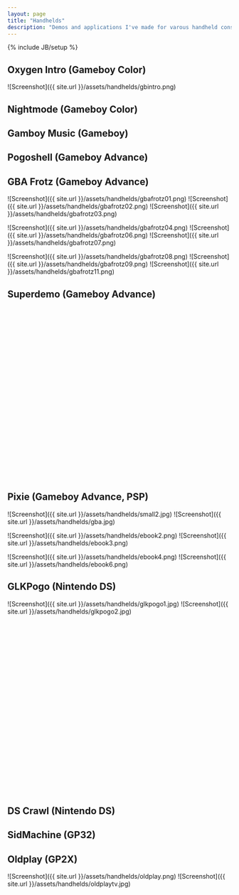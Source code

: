 ```yaml
---
layout: page
title: "Handhelds"
description: "Demos and applications I've made for varous handheld consoles"
---
```

{% include JB/setup %}


Oxygen Intro (Gameboy Color)
----------------------------
![Screenshot]({{ site.url }}/assets/handhelds/gbintro.png)

Nightmode (Gameboy Color)
-------------------------

Gamboy Music (Gameboy)
----------------------

Pogoshell (Gameboy Advance)
---------------------------

GBA Frotz (Gameboy Advance)
---------------------------
![Screenshot]({{ site.url }}/assets/handhelds/gbafrotz01.png)
![Screenshot]({{ site.url }}/assets/handhelds/gbafrotz02.png)
![Screenshot]({{ site.url }}/assets/handhelds/gbafrotz03.png)

![Screenshot]({{ site.url }}/assets/handhelds/gbafrotz04.png)
![Screenshot]({{ site.url }}/assets/handhelds/gbafrotz06.png)
![Screenshot]({{ site.url }}/assets/handhelds/gbafrotz07.png)

![Screenshot]({{ site.url }}/assets/handhelds/gbafrotz08.png)
![Screenshot]({{ site.url }}/assets/handhelds/gbafrotz09.png)
![Screenshot]({{ site.url }}/assets/handhelds/gbafrotz11.png)


Superdemo (Gameboy Advance)
---------------------------
<object width="480" height="385"><param name="movie" value="http://www.youtube.com/v/iocYBlFWusw&amp;hl=en_US&amp;fs=1"></param><param name="allowFullScreen" value="true"></param><param name="allowscriptaccess" value="always"></param><embed src="http://www.youtube.com/v/iocYBlFWusw&amp;hl=en_US&amp;fs=1" type="application/x-shockwave-flash" allowscriptaccess="always" allowfullscreen="true" width="480" height="385"></embed></object>

Pixie (Gameboy Advance, PSP)
----------------------------

![Screenshot]({{ site.url }}/assets/handhelds/small2.jpg)
![Screenshot]({{ site.url }}/assets/handhelds/gba.jpg)

![Screenshot]({{ site.url }}/assets/handhelds/ebook2.png)
![Screenshot]({{ site.url }}/assets/handhelds/ebook3.png)

![Screenshot]({{ site.url }}/assets/handhelds/ebook4.png)
![Screenshot]({{ site.url }}/assets/handhelds/ebook6.png)

GLKPogo (Nintendo DS)
---------------------
![Screenshot]({{ site.url }}/assets/handhelds/glkpogo1.jpg)
![Screenshot]({{ site.url }}/assets/handhelds/glkpogo2.jpg)

<object width="480" height="385"><param name="movie" value="http://www.youtube.com/v/9k_2qXTclsM&amp;hl=en_US&amp;fs=1"></param><param name="allowFullScreen" value="true"></param><param name="allowscriptaccess" value="always"></param><embed src="http://www.youtube.com/v/9k_2qXTclsM&amp;hl=en_US&amp;fs=1" type="application/x-shockwave-flash" allowscriptaccess="always" allowfullscreen="true" width="480" height="385"></embed></object>

DS Crawl (Nintendo DS)
----------------------

SidMachine (GP32)
-----------------

Oldplay (GP2X)
--------------
![Screenshot]({{ site.url }}/assets/handhelds/oldplay.png)
![Screenshot]({{ site.url }}/assets/handhelds/oldplaytv.jpg)


